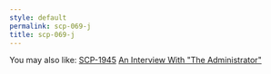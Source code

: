 ```yaml
---
style: default
permalink: scp-069-j
title: scp-069-j
---
```

You may also like:
[SCP-1945](http://scp-wiki.net/scp-1945)
[An Interview With "The Administrator"](http://scp-wiki.net/an-interview-with-the-administrator)